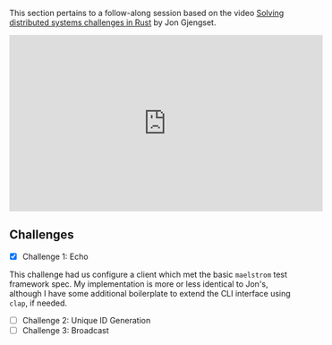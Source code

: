 This section pertains to a follow-along session based on the video
[Solving distributed systems challenges in Rust][1] by Jon Gjengset.

<iframe width="560" height="315" src="https://www.youtube.com/embed/gboGyccRVXI?si=kZNawQn0lubf590w" title="YouTube video player" frameborder="0" allow="accelerometer; autoplay; clipboard-write; encrypted-media; gyroscope; picture-in-picture; web-share" allowfullscreen></iframe>

## Challenges

- [x] Challenge 1: Echo

This challenge had us configure a client which met the basic `maelstrom` test
framework spec. My implementation is more or less identical to Jon's, although I
have some additional boilerplate to extend the CLI interface using `clap`, if
needed.

- [ ] Challenge 2: Unique ID Generation
- [ ] Challenge 3: Broadcast

[1]: https://youtu.be/gboGyccRVXI?si=KH3kIhsdxz_j0qm1
